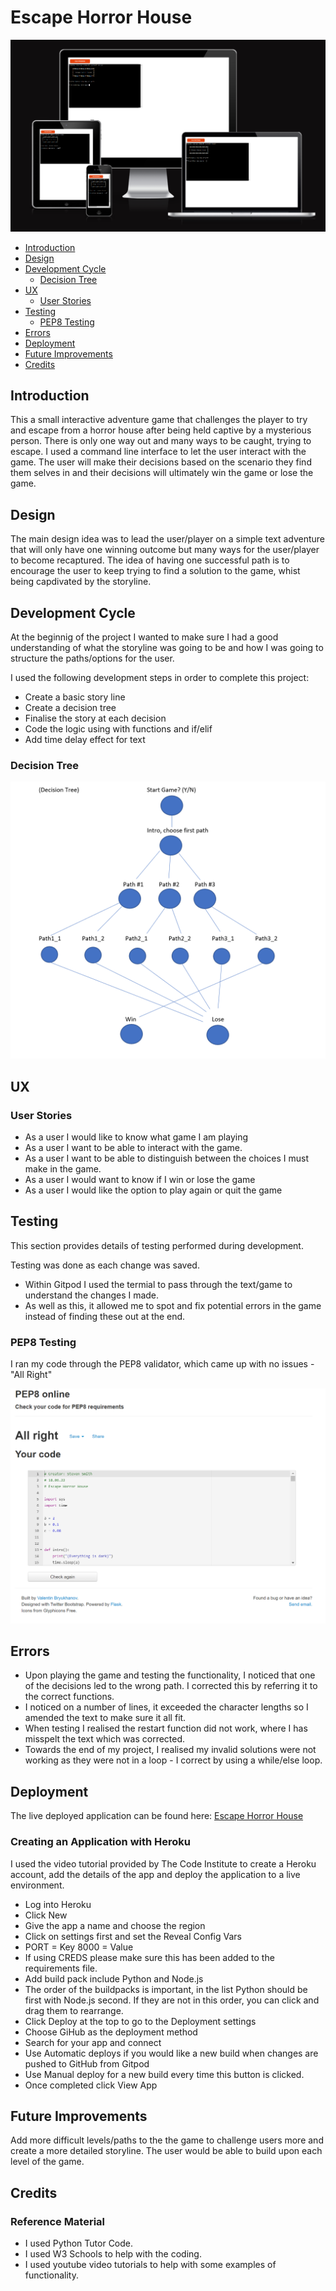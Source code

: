 # Escape Horror House

<img src="ux-files/amiresponsive.png" width="auto" height="auto">

* [Introduction](https://github.com/ssmi8/Escape_Horror_House#introduction)
* [Design](https://github.com/ssmi8/Escape_Horror_House#design)
* [Development Cycle](https://github.com/ssmi8/Escape_Horror_House#development-cycle)
    - [Decision Tree](https://github.com/ssmi8/Escape_Horror_House#decision-tree)
* [UX](https://github.com/ssmi8/Escape_Horror_House#ux)
    - [User Stories](https://github.com/ssmi8/Escape_Horror_House#user-stories)
* [Testing](https://github.com/ssmi8/Escape_Horror_House#testing)
    - [PEP8 Testing](https://github.com/ssmi8/Escape_Horror_House#pep8-testing)
* [Errors](https://github.com/ssmi8/Escape_Horror_House#errors)
* [Deployment](https://github.com/ssmi8/Escape_Horror_House#deployment)
* [Future Improvements](https://github.com/ssmi8/Escape_Horror_House#future-improvements)
* [Credits](https://github.com/ssmi8/Escape_Horror_House#credits)


## Introduction

This a small interactive adventure game that challenges the player to try and escape from a horror house after being held captive by a mysterious person. There is only one way out and many ways to be caught, trying to escape. I used a command line interface to let the user interact with the game. The user will make their decisions based on the scenario they find them selves in and their decisions will ultimately win the game or lose the game.

## Design

The main design idea was to lead the user/player on a simple text adventure that will only have one winning outcome but many ways for the user/player to become recaptured.  The idea of having one successful path is to encourage the user to keep trying to find a solution to the game, whist being capdivated by the storyline.

## Development Cycle

At the beginnig of the project I wanted to make sure I had a good understanding of what the storyline was going to be and how I was going to structure the paths/options for the user.

I used the following development steps in order to complete this project:

* Create a basic story line
* Create a decision tree
* Finalise the story at each decision
* Code the logic using with functions and if/elif
* Add time delay effect for text

### Decision Tree

<img src="ux-files/decisiontree.png" width="auto" height="auto">

## UX

### User Stories

* As a user I would like to know what game I am playing
* As a user I want to be able to interact with the game.
* As a user I want to be able to distinguish between the choices I must make in the game.
* As a user I would want to know if I win or lose the game
* As a user I would like the option to play again or quit the game

## Testing

This section provides details of testing performed during development. 

Testing was done as each change was saved.

* Within Gitpod I used the termial to pass through the text/game to understand the changes I made.
* As well as this, it allowed me to spot and fix potential errors in the game instead of finding these out at the end.

### PEP8 Testing

I ran my code through the PEP8 validator, which came up with no issues - "All Right"

<img src="ux-files/pep8.png" width="auto" height="auto">


## Errors

* Upon playing the game and testing the functionality, I noticed that one of the decisions led to the wrong path.  I corrected this by referring it to the correct functions.
* I noticed on a number of lines, it exceeded the character lengths so I amended the text to make sure it all fit.
* When testing I realised the restart function did not work, where I has misspelt the text which was corrected.
* Towards the end of my project, I realised my invalid solutions were not working as they were not in a loop - I correct by using a while/else loop.


## Deployment

The live deployed application can be found here: [Escape Horror House](https://escape-horror-house.herokuapp.com/)

### Creating an Application with Heroku

I used the video tutorial provided by The Code Institute to create a Heroku account, add the details of the app and deploy the application to a live environment.

* Log into Heroku
* Click New
* Give the app a name and choose the region
* Click on settings first and set the Reveal Config Vars
* PORT = Key 8000 = Value
* If using CREDS please make sure this has been added to the requirements file.
* Add build pack include Python and Node.js
* The order of the buildpacks is important, in the list Python should be first with Node.js second. If they are not in this order, you can click and drag them to rearrange.
* Click Deploy at the top to go to the Deployment settings
* Choose GiHub as the deployment method
* Search for your app and connect
* Use Automatic deploys if you would like a new build when changes are pushed to GitHub from Gitpod
* Use Manual deploy for a new build every time this button is clicked.
* Once completed click View App


## Future Improvements

Add more difficult levels/paths to the the game to challenge users more and create a more detailed storyline.  The user would be able to build upon each level of the game.

## Credits

### Reference Material

* I used Python Tutor Code.
* I used W3 Schools to help with the coding.
* I used youtube video tutorials to help with some examples of functionality.
